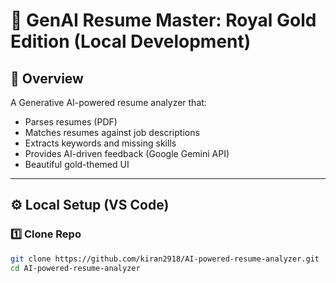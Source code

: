 # 👑 GenAI Resume Master: Royal Gold Edition (Local Development)

## 📌 Overview
A Generative AI-powered resume analyzer that:
- Parses resumes (PDF)
- Matches resumes against job descriptions
- Extracts keywords and missing skills
- Provides AI-driven feedback (Google Gemini API)
- Beautiful gold-themed UI

---

## ⚙️ Local Setup (VS Code)
### 1️⃣ Clone Repo
```bash
git clone https://github.com/kiran2918/AI-powered-resume-analyzer.git
cd AI-powered-resume-analyzer
